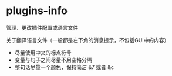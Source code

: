 # plugins-info
管理、更改插件配置或语言文件

关于翻译语言文件（一般都是左下角的消息提示，不包括GUI中的内容）
- 尽量使用中文的标点符号
- 变量与句子之间尽量不用空格分隔
- 整句话尽量一个颜色，保持简洁 &7 或者 &c 
